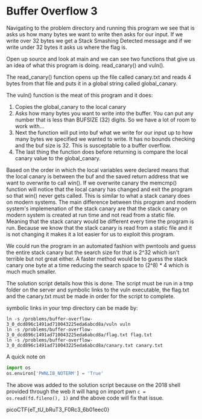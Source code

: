 # Buffer Overflow 3
Navigating to the problem directory and running this program we see that is asks us how many bytes we want to write then asks for our input. If we write over 32 bytes we get a Stack Smashing Detected message and if we write under 32 bytes it asks us where the flag is.

Open up source and look at main and we can see two functions that give us an idea of what this program is doing. read_canary() and vuln().

The read_canary() function opens up the file called canary.txt and reads 4 bytes from that file and puts it in a global string called global_canary.

The vuln() function is the meat of this program and it does:
1. Copies the global_canary to the local canary 
2. Asks how many bytes you want to write into the buffer. You can put any number that is less than BUFSIZE (32) digits. So we have a lot of room to work with...
3. Next the function will put into buf what we write for our input up to how many bytes we specified we wanted to write. It has no bounds checking and the buf size is 32. This is susceptable to a buffer overflow.
4. The last thing the function does before returning is compare the local canary value to the global_canary.

Based on the order in which the local variables were declared means that the local canary is between the buf and the saved return address that we want to overwrite to call win(). If we overwrite canary the memcmp() function will notice that the local canary has changed and exit the program so that win() never gets called. This is similar to what a stack canary does on modern systems. The main difference between this program and modern system's implemenation of the stack canary are that the stack canary on modern system is created at run time and not read from a static file. Meaning that the stack canary would be different every time the program is run. Because we know that the stack canary is read from a static file and it is not changing it makes it a lot easier for us to exploit this program.

We could run the program in an automated fashion with pwntools and guess the entire stack canary but the search size for that is 2^32 which isn't terrible but not great either. A faster method would be to guess the stack canary one byte at a time reducing the search space to (2^8) * 4 which is much much smaller.

The solution script details how this is done. 
The script must be run in a tmp folder on the server and symbolic links to the vuln executable, the flag.txt and the canary.txt must be made in order for the script to complete.

symbolic links in your tmp directory can be made by:
```
ln -s /problems/buffer-overflow-3_0_dcd896c1491ad710043225eda6abcd8a/vuln vuln
ln -s /problems/buffer-overflow-3_0_dcd896c1491ad710043225eda6abcd8a/flag.txt flag.txt
ln -s /problems/buffer-overflow-3_0_dcd896c1491ad710043225eda6abcd8a/canary.txt canary.txt
```

A quick note on
```Python
import os
os.environ['PWNLIB_NOTERM'] = 'True'
```
The above was added to the solution script because on the 2018 shell provided through the web it will hang on import pwn `c = os.read(fd.fileno(), 1)` and the above code will fix that issue.

picoCTF{eT_tU_bRuT3_F0Rc3_6b01eec0}
